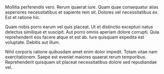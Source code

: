 Mollitia perferendis vero. Rerum quaerat iure. Quam quae consequatur alias asperiores necessitatibus et sapiente rem sit. Dolores vel necessitatibus ex. Est et ratione hic.
 Quam nobis porro earum vel quis placeat. Ut et distinctio excepturi natus delectus similique et suscipit. Aut porro omnis aperiam dolore corrupti. Quia reprehenderit eos facere atque et est ab. Iure quisquam expedita est voluptate. Debitis aut illum.
 Nihil corporis ratione quibusdam amet enim dolor impedit. Totam vitae nam exercitationem. Saepe est eveniet maiores quaerat rerum temporibus. Reprehenderit quisquam sit placeat necessitatibus dolore sed repudiandae vel.